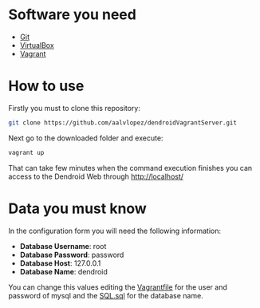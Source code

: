 # Software you need
  - [Git]
  - [VirtualBox]
  - [Vagrant]

# How to use
Firstly you must to clone this repository:
```sh
git clone https://github.com/aalvlopez/dendroidVagrantServer.git
```
Next go to the downloaded folder and execute:
```sh
vagrant up
```
That can take few minutes
when the command execution finishes you can access to the Dendroid Web through <http://localhost/>

# Data you must know
In the configuration form you will need the following information:

  - **Database Username**:  root
  - **Database Password**:  password
  - **Database Host**: 127.0.0.1
  - **Database Name**: dendroid
    
You can change this values editing the [Vagrantfile][vagrantFile] for the user and password of mysql and the [SQL.sql][sqlFile] for the database name.
    
   [Vagrant]:<https://www.vagrantup.com/>
   [VirtualBox]:<https://www.virtualbox.org/>
   [Git]:<https://git-scm.com/>
   [vagrantFile]: <https://github.com/aalvlopez/dendroidVagrantServer/blob/master/Vagrantfile>
  [sqlFile]: <https://github.com/aalvlopez/dendroidVagrantServer/blob/master/SQL.sql>